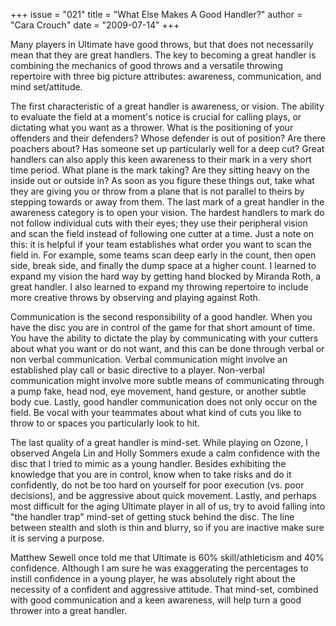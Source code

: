 +++
issue = "021"
title = "What Else Makes A Good Handler?"
author = "Cara Crouch"
date = "2009-07-14"
+++

Many players in Ultimate have good throws, but that does not necessarily mean
that they are great handlers. The key to becoming a great handler is combining
the mechanics of good throws and a versatile throwing repertoire with three
big picture attributes: awareness, communication, and mind set/attitude.  
  
The first characteristic of a great handler is awareness, or vision. The
ability to evaluate the field at a moment's notice is crucial for calling
plays, or dictating what you want as a thrower. What is the positioning of
your offenders and their defenders? Whose defender is out of position? Are
there poachers about? Has someone set up particularly well for a deep cut?
Great handlers can also apply this keen awareness to their mark in a very
short time period. What plane is the mark taking? Are they sitting heavy on
the inside out or outside in? As soon as you figure these things out, take
what they are giving you or throw from a plane that is not parallel to theirs
by stepping towards or away from them. The last mark of a great handler in the
awareness category is to open your vision. The hardest handlers to mark do not
follow individual cuts with their eyes; they use their peripheral vision and
scan the field instead of following one cutter at a time. Just a note on this:
it is helpful if your team establishes what order you want to scan the field
in. For example, some teams scan deep early in the count, then open side,
break side, and finally the dump space at a higher count. I learned to expand
my vision the hard way by getting hand blocked by Miranda Roth, a great
handler. I also learned to expand my throwing repertoire to include more
creative throws by observing and playing against Roth.  
  
Communication is the second responsibility of a good handler. When you have
the disc you are in control of the game for that short amount of time. You
have the ability to dictate the play by communicating with your cutters about
what you want or do not want, and this can be done through verbal or non
verbal communication. Verbal communication might involve an established play
call or basic directive to a player. Non-verbal communication might involve
more subtle means of communicating through a pump fake, head nod, eye
movement, hand gesture, or another subtle body cue. Lastly, good handler
communication does not only occur on the field. Be vocal with your teammates
about what kind of cuts you like to throw to or spaces you particularly look
to hit.  
  
The last quality of a great handler is mind-set. While playing on Ozone, I
observed Angela Lin and Holly Sommers exude a calm confidence with the disc
that I tried to mimic as a young handler. Besides exhibiting the knowledge
that you are in control, know when to take risks and do it confidently, do not
be too hard on yourself for poor execution (vs. poor decisions), and be
aggressive about quick movement. Lastly, and perhaps most difficult for the
aging Ultimate player in all of us, try to avoid falling into "the handler
trap" mind-set of getting stuck behind the disc. The line between stealth and
sloth is thin and blurry, so if you are inactive make sure it is serving a
purpose.  
  
Matthew Sewell once told me that Ultimate is 60% skill/athleticism and 40%
confidence. Although I am sure he was exaggerating the percentages to instill
confidence in a young player, he was absolutely right about the necessity of a
confident and aggressive attitude. That mind-set, combined with good
communication and a keen awareness, will help turn a good thrower into a great
handler.
